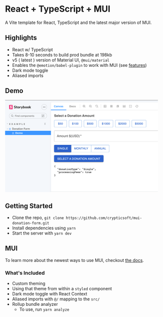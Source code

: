 # React + TypeScript + MUI

A Vite template for React, TypeScript and the latest major version of MUI.

## Highlights

- React w/ TypeScript
- Takes 8-10 seconds to build prod bundle at 198kb
- v5 ( latest ) version of Material UI, `@mui/material`
- Enables the `@emotion/babel-plugin` to work with MUI (see [features](https://github.com/emotion-js/emotion/tree/main/packages/babel-plugin#features))
- Dark mode toggle
- Aliased imports

## Demo

<img src='./screenshots/demo.png' />

## Getting Started

- Clone the repo, `git clone https://github.com/crypticsoft/mui-donation-form.git`
- Install dependencies using `yarn`
- Start the server with `yarn dev`

## MUI

To learn more about the newest ways to use MUI, checkout [the docs](https://mui.com/getting-started/usage/).

### What's Included

- Custom theming
- Using that theme from within a `styled` component
- Dark mode toggle with React Context
- Aliased imports with `@/` mapping to the `src/`
- Rollup bundle analyzer
  - To use, run `yarn analyze`
